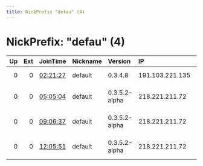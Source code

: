 ```yaml
---
title: NickPrefix "defau" (4)
---
```


# NickPrefix: "defau" (4)

|   Up |   Ext | JoinTime                                                                                            | Nickname   | Version       | IP              | AS                               | CC   |   ORp |   Dirp | OS      | Contact   |   eFamMembers |
|-----:|------:|:----------------------------------------------------------------------------------------------------|:-----------|:--------------|:----------------|:---------------------------------|:-----|------:|-------:|:--------|:----------|--------------:|
|    0 |     0 | [02:21:27](https://metrics.torproject.org/rs.html#details/8A528113816C5CB065642956C31A928952B0F9EF) | default    | 0.3.4.8       | 191.103.221.135 | EDATEL S.A. E.S.P                | co   |   443 |   9030 | Windows | None      |             1 |
|    0 |     0 | [05:05:04](https://metrics.torproject.org/rs.html#details/AC559E1AA908165E6527333D857E5AF7E931B1D3) | default    | 0.3.5.2-alpha | 218.221.211.72  | So-net Entertainment Corporation | jp   | 42958 |      0 | Windows | None      |             1 |
|    0 |     0 | [09:06:37](https://metrics.torproject.org/rs.html#details/D160EB16AC777EB4AF5ECDC0AC73D2BF57D03002) | default    | 0.3.5.2-alpha | 218.221.211.72  | So-net Entertainment Corporation | jp   | 42958 |      0 | Windows | None      |             1 |
|    0 |     0 | [12:05:51](https://metrics.torproject.org/rs.html#details/5E531C43ABA735BB4A9C51C670CFBEA81E7A78E3) | default    | 0.3.5.2-alpha | 218.221.211.72  | So-net Entertainment Corporation | jp   | 42958 |      0 | Windows | None      |             1 |
